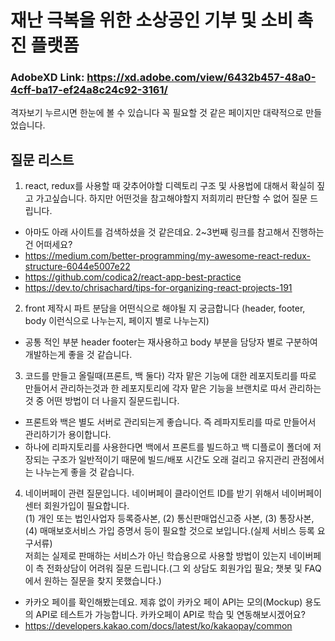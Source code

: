 # 재난 극복을 위한 소상공인 기부 및 소비 촉진 플랫폼

### AdobeXD Link: https://xd.adobe.com/view/6432b457-48a0-4cff-ba17-ef24a8c24c92-3161/
격자보기 누르시면  한눈에 볼 수 있습니다
꼭 필요할 것 같은 페이지만 대략적으로 만들었습니다.

## 질문 리스트

1. react, redux를 사용할 때 갖추어야할 디렉토리 구조 및 사용법에 대해서 확실히 짚고 가고싶습니다. 하지만 어떤것을 참고해야할지 저희끼리 판단할 수 없어 질문 드립니다.
-  아마도 아래 사이트를 검색하셨을 것 같은데요. 2~3번째 링크를 참고해서 진행하는건 어떠세요? 
-  https://medium.com/better-programming/my-awesome-react-redux-structure-6044e5007e22
-  https://github.com/codica2/react-app-best-practice
-  https://dev.to/chrisachard/tips-for-organizing-react-projects-191

2. front 제작시 파트 분담을 어떤식으로 해야될 지 궁금합니다 (header, footer, body 이런식으로 나누는지, 페이지 별로 나누는지)
- 공통 적인 부분 header footer는 재사용하고 body 부분을 담당자 별로 구분하여 개발하는게 좋을 것 같습니다. 

3. 코드를 만들고 올릴때(프론트, 백 둘다) 각자 맡은 기능에 대한 레포지토리를 따로 만들어서 관리하는것과
    한 레포지토리에 각자 맡은 기능을 브랜치로 따서 관리하는것 중 어떤 방법이 더 나을지 질문드립니다.
- 프론트와 백은 별도 서버로 관리되는게 좋습니다. 즉 레파지토리를 따로 만들어서 관리하기가 용이합니다. 
- 하나에 리파지토리를 사용한다면 백에서 프론트를 빌드하고 백 디플로이 폴더에 저장되는 구조가 일반적이기 때문에 빌드/배포 시간도 오래 걸리고 유지관리 관점에서는 나누는게 좋을 것 같습니다. 

 
4. 네이버페이 관련 질문입니다. 네이버페이 클라이언트 ID를 받기 위해서 네이버페이센터 회원가입이 필요합니다. <br>
   (1) 개인 또는 법인사업자 등록증사본, (2) 통신판매업신고증 사본, (3) 통장사본, (4) 매매보호서비스 가입 증명서 등이 필요할 것으로 보입니다.(실제 서비스 등록 요구서류) <br>
   저희는 실제로 판매하는 서비스가 아닌 학습용으로 사용할 방법이 있는지 네이버페이 측 전화상담이 어려워 질문 드립니다.(그 외 상담도 회원가입 필요; 챗봇 및 FAQ에서 원하는 질문을 찾지 못했습니다.)
- 카카오 페이를 확인해봤는데요. 제휴 없이 카카오 페이 API는 모의(Mockup) 용도의 API로 테스트가 가능합니다. 카카오페이 API로 학습 및 연동해보시겠어요? 
- https://developers.kakao.com/docs/latest/ko/kakaopay/common